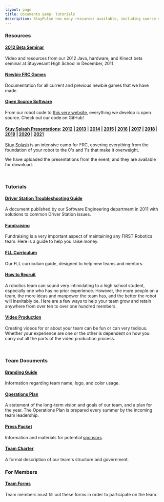 ```yaml
---
layout: page
title: Documents &amp; Tutorials
description: StuyPulse has many resources available, including source code, documents, and tutorials on a variety of subjects.
---
```


<div class="row">
<div markdown="1" class="span8">

### Resources

#### [2012 Beta Seminar](/resources/2012betaseminar/)

Video and resources from our 2012 Java, hardware, and Kinect beta seminar at Stuyvesant High School in December, 2011.

#### [Newbie FRC Games](/resources/newbiegames/)

Documentation for all current and previous newbie games that we have made.

#### [Open Source Software](https://github.com/StuyPulse)

From our robot code to [this very website](/about/website/), everything we develop is open source. Check out our code on GitHub!

#### [Stuy Splash Presentations](/community/projects/stuysplash/): [2012](/resources/stuysplash2012/) | [2013](/resources/stuysplash2013/) | [2014](/resources/stuysplash2014/) | [2015](/resources/stuysplash2015) | [2016](/resources/stuysplash2016) | [2017](/resources/stuysplash2017) | [2018](/resources/stuysplash2018) | [2019](/resources/stuysplash2019) | [2020](/resources/stuysplash2020) | [2021](/resources/stuysplash2021)

[Stuy Splash](/community/projects/stuysplash/) is an intensive camp for FRC, covering everything from the foundation of your robot to the 0's and 1's that make it overweight.

We have uploaded the presentations from the event, and they are available for download.

<br/>

### Tutorials

#### [Driver Station Troubleshooting Guide](/downloads/docs/694TroubleshootingGuide.pdf)

A document published by our Software Engineering department in 2011 with solutions to common Driver Station issues.

#### [Fundraising](/resources/tutorials/fundraising/)

Fundraising is a very important aspect of maintaining any FIRST Robotics team. Here is a guide to help you raise money.

#### [FLL Curriculum](/resources/tutorials/fll/)

Our FLL curriculum guide, designed to help new teams and mentors.

#### [How to Recruit](/resources/tutorials/recruitment/)

A robotics team can sound very intimidating to a high school student, especially one who has no prior experience. However, the more people on a team, the more ideas and manpower the team has, and the better the robot will inevitably be. Here are a few ways to help your team grow and retain anywhere from over ten to over one hundred members.

#### [Video Production](/resources/tutorials/videoproduction/)

Creating videos for or about your team can be fun or can very tedious. Whether your experience are one or the other is dependent on how you carry out all the parts of the video production process.

</div>
<div markdown="1" class="span4">

<br/>

### Team Documents

#### [Branding Guide](/downloads/teamdocs/BrandingGuide2016-2017.pdf)

Information regarding team name, logo, and color usage.

#### [Operations Plan](/downloads/teamdocs/2016-2017OpsPlan.pdf)

A statement of the long-term vision and goals of our team, and a plan for the year. The Operations Plan is prepared every summer by the incoming team leadership.

#### [Press Packet](https://stuypulse.nyc3.cdn.digitaloceanspaces.com/site/sponsorships/2018SponsorshipPacket.pdf)

Information and materials for potential [sponsors](/sponsors/).

#### [Team Charter](https://charter.stuypulse.com)

A formal description of our team's structure and government.

### For Members

#### [Team Forms](/resources/forms/)

Team members must fill out these forms in order to participate on the team.

</div>
</div>

